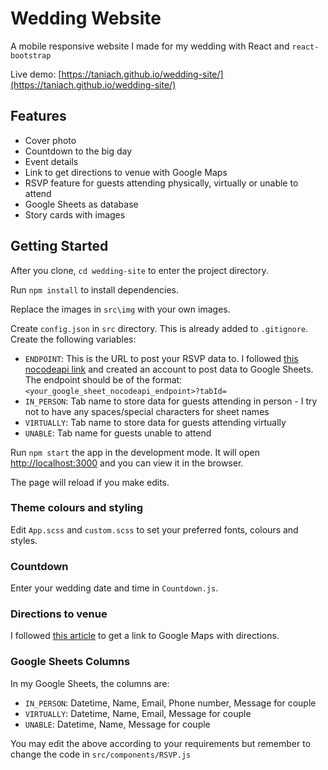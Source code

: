 # Wedding Website

A mobile responsive website I made for my wedding with React and `react-bootstrap`

Live demo: [https://taniach.github.io/wedding-site/](https://taniach.github.io/wedding-site/)

## Features

- Cover photo
- Countdown to the big day
- Event details
- Link to get directions to venue with Google Maps
- RSVP feature for guests attending physically, virtually or unable to attend
- Google Sheets as database
- Story cards with images

## Getting Started

After you clone, `cd wedding-site` to enter the project directory.

Run `npm install` to install dependencies.

Replace the images in `src\img` with your own images.

Create `config.json` in `src` directory. This is already added to `.gitignore`. Create the following variables:

- `ENDPOINT`: This is the URL to post your RSVP data to. I followed [this nocodeapi link](https://nocodeapi.com/integrate-google-sheets-with-your-feedback-form) and created an account to post data to Google Sheets. The endpoint should be of the format: `<your_google_sheet_nocodeapi_endpoint>?tabId=`
- `IN_PERSON`: Tab name to store data for guests attending in person - I try not to have any spaces/special characters for sheet names
- `VIRTUALLY`: Tab name to store data for guests attending virtually
- `UNABLE`: Tab name for guests unable to attend

Run `npm start` the app in the development mode. It will open [http://localhost:3000](http://localhost:3000) and you can view it in the browser.

The page will reload if you make edits.

### Theme colours and styling

Edit `App.scss` and `custom.scss` to set your preferred fonts, colours and styles.

### Countdown

Enter your wedding date and time in `Countdown.js`.

### Directions to venue

I followed [this article](https://aiocollective.com/blog/how-to-add-a-link-to-google-maps-with-directions/) to get a link to Google Maps with directions.

### Google Sheets Columns

In my Google Sheets, the columns are:

- `IN_PERSON`: Datetime, Name, Email, Phone number, Message for couple
- `VIRTUALLY`: Datetime, Name, Email, Message for couple
- `UNABLE`: Datetime, Name, Message for couple

You may edit the above according to your requirements but remember to change the code in `src/components/RSVP.js`
